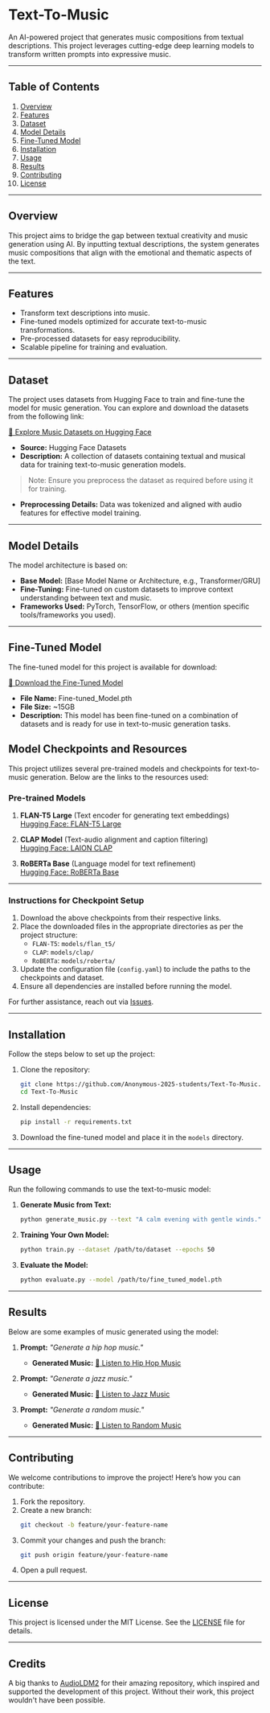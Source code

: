 # **Text-To-Music**

An AI-powered project that generates music compositions from textual descriptions. This project leverages cutting-edge deep learning models to transform written prompts into expressive music.

---

## **Table of Contents**
1. [Overview](#overview)
2. [Features](#features)
3. [Dataset](#dataset)
4. [Model Details](#model-details)
5. [Fine-Tuned Model](#fine-tuned-model)
6. [Installation](#installation)
7. [Usage](#usage)
8. [Results](#results)
9. [Contributing](#contributing)
10. [License](#license)

---

## **Overview**
This project aims to bridge the gap between textual creativity and music generation using AI. By inputting textual descriptions, the system generates music compositions that align with the emotional and thematic aspects of the text.

---

## **Features**
- Transform text descriptions into music.
- Fine-tuned models optimized for accurate text-to-music transformations.
- Pre-processed datasets for easy reproducibility.
- Scalable pipeline for training and evaluation.

---

## **Dataset**
The project uses datasets from Hugging Face to train and fine-tune the model for music generation. You can explore and download the datasets from the following link:

[🎵 Explore Music Datasets on Hugging Face](https://huggingface.co/datasets?search=music)

- **Source:** Hugging Face Datasets
- **Description:** A collection of datasets containing textual and musical data for training text-to-music generation models.

> Note: Ensure you preprocess the dataset as required before using it for training.

- **Preprocessing Details:** Data was tokenized and aligned with audio features for effective model training.

---

## **Model Details**
The model architecture is based on:
- **Base Model:** [Base Model Name or Architecture, e.g., Transformer/GRU]
- **Fine-Tuning:** Fine-tuned on custom datasets to improve context understanding between text and music.
- **Frameworks Used:** PyTorch, TensorFlow, or others (mention specific tools/frameworks you used).

---

## **Fine-Tuned Model**
The fine-tuned model for this project is available for download:

[🚀 Download the Fine-Tuned Model](https://drive.google.com/file/d/1sX-9R6nsmTxip2jeZhZL6W6hmND_IuCi/view?usp=drive_link)

- **File Name:** Fine-tuned_Model.pth
- **File Size:** ~15GB
- **Description:** This model has been fine-tuned on a combination of datasets and is ready for use in text-to-music generation tasks.
## Model Checkpoints and Resources

This project utilizes several pre-trained models and checkpoints for text-to-music generation. Below are the links to the resources used:

### Pre-trained Models
1. **FLAN-T5 Large** (Text encoder for generating text embeddings)  
   [Hugging Face: FLAN-T5 Large](https://huggingface.co/google/flan-t5-large)

2. **CLAP Model** (Text-audio alignment and caption filtering)  
   [Hugging Face: LAION CLAP](https://huggingface.co/lukewys/laion_clap/blob/main/music_speech_audioset_epoch_15_esc_89.98.pt)

3. **RoBERTa Base** (Language model for text refinement)  
   [Hugging Face: RoBERTa Base](https://huggingface.co/FacebookAI/roberta-base)

---

### Instructions for Checkpoint Setup
1. Download the above checkpoints from their respective links.
2. Place the downloaded files in the appropriate directories as per the project structure:
   - `FLAN-T5`: `models/flan_t5/`
   - `CLAP`: `models/clap/`
   - `RoBERTa`: `models/roberta/`
3. Update the configuration file (`config.yaml`) to include the paths to the checkpoints and dataset.
4. Ensure all dependencies are installed before running the model.

For further assistance, reach out via [Issues](https://github.com/your-repo/issues).

---

## **Installation**
Follow the steps below to set up the project:

1. Clone the repository:
   ```bash
   git clone https://github.com/Anonymous-2025-students/Text-To-Music.git
   cd Text-To-Music
   ```

2. Install dependencies:
   ```bash
   pip install -r requirements.txt
   ```

3. Download the fine-tuned model and place it in the `models` directory.

---

## **Usage**
Run the following commands to use the text-to-music model:

1. **Generate Music from Text:**
   ```bash
   python generate_music.py --text "A calm evening with gentle winds."
   ```

2. **Training Your Own Model:**
   ```bash
   python train.py --dataset /path/to/dataset --epochs 50
   ```

3. **Evaluate the Model:**
   ```bash
   python evaluate.py --model /path/to/fine_tuned_model.pth
   ```

---

## **Results**
Below are some examples of music generated using the model:

1. **Prompt:** *"Generate a hip hop music."*  
   - **Generated Music:** [🎵 Listen to Hip Hop Music](https://drive.google.com/file/d/1-hdEU_guFy2uO2Ab8-_IKnSBmH41EeB2/view?usp=drive_link)

2. **Prompt:** *"Generate a jazz music."*  
   - **Generated Music:** [🎷 Listen to Jazz Music](https://drive.google.com/file/d/1T2tPLJSeZhzLSdonKHwMq6FuR47Lw3-6/view?usp=drive_link)

3. **Prompt:** *"Generate a random music."*  
   - **Generated Music:** [🎼 Listen to Random Music](https://drive.google.com/file/d/1q1UWs7jk32rVMi2rs7mwNjri6HBRqzhD/view?usp=drive_link)


---

## **Contributing**
We welcome contributions to improve the project! Here’s how you can contribute:
1. Fork the repository.
2. Create a new branch:
   ```bash
   git checkout -b feature/your-feature-name
   ```
3. Commit your changes and push the branch:
   ```bash
   git push origin feature/your-feature-name
   ```
4. Open a pull request.

---

## **License**
This project is licensed under the MIT License. See the [LICENSE](LICENSE) file for details.

---

## **Credits**
A big thanks to [AudioLDM2](https://github.com/haoheliu/AudioLDM2) for their amazing repository, which inspired and supported the development of this project. Without their work, this project wouldn't have been possible.

